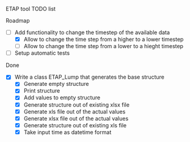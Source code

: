 ETAP tool TODO list

Roadmap
-[ ] Add functionality to change the timestep of the available data
    -[x] Allow to change the time step from a higher to a lower timestep
    -[ ] Allow to change the time step from a lower to a hieght timestep
-[ ] Setup automatic tests

Done
-[x] Write a class ETAP_Lump that generates the base structure
    -[x] Generate empty structure 
    -[x] Print structure
    -[x] Add values to empty structure
    -[x] Generate structure out of existing xlsx file
    -[x] Generate xls file out of the actual values
    -[x] Generate xlsx file out of the actual values
    -[x] Generate structure out of existing xls file
    -[x] Take input time as datetime format
